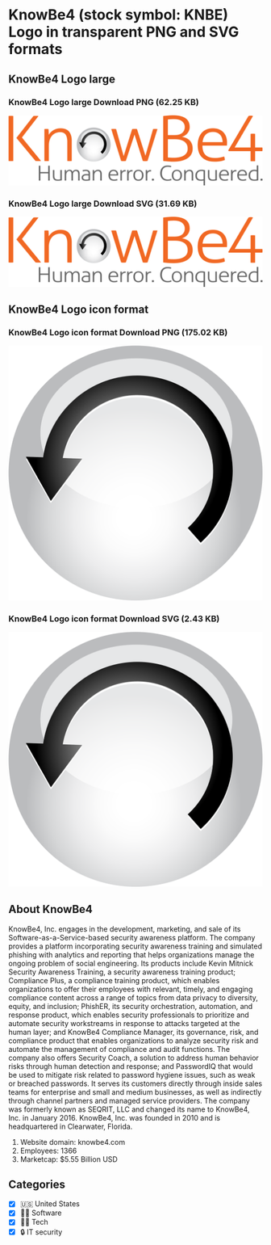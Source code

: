 # KnowBe4 (stock symbol: KNBE) Logo in transparent PNG and SVG formats

## KnowBe4 Logo large

### KnowBe4 Logo large Download PNG (62.25 KB)

![KnowBe4 Logo large Download PNG (62.25 KB)](/img/orig/KNBE_BIG-fb4aea93.png)

### KnowBe4 Logo large Download SVG (31.69 KB)

![KnowBe4 Logo large Download SVG (31.69 KB)](/img/orig/KNBE_BIG-390a2a97.svg)

## KnowBe4 Logo icon format

### KnowBe4 Logo icon format Download PNG (175.02 KB)

![KnowBe4 Logo icon format Download PNG (175.02 KB)](/img/orig/KNBE-c0a2cbbe.png)

### KnowBe4 Logo icon format Download SVG (2.43 KB)

![KnowBe4 Logo icon format Download SVG (2.43 KB)](/img/orig/KNBE-c9213ea2.svg)

## About KnowBe4

KnowBe4, Inc. engages in the development, marketing, and sale of its Software-as-a-Service-based security awareness platform. The company provides a platform incorporating security awareness training and simulated phishing with analytics and reporting that helps organizations manage the ongoing problem of social engineering. Its products include Kevin Mitnick Security Awareness Training, a security awareness training product; Compliance Plus, a compliance training product, which enables organizations to offer their employees with relevant, timely, and engaging compliance content across a range of topics from data privacy to diversity, equity, and inclusion; PhishER, its security orchestration, automation, and response product, which enables security professionals to prioritize and automate security workstreams in response to attacks targeted at the human layer; and KnowBe4 Compliance Manager, its governance, risk, and compliance product that enables organizations to analyze security risk and automate the management of compliance and audit functions. The company also offers Security Coach, a solution to address human behavior risks through human detection and response; and PasswordIQ that would be used to mitigate risk related to password hygiene issues, such as weak or breached passwords. It serves its customers directly through inside sales teams for enterprise and small and medium businesses, as well as indirectly through channel partners and managed service providers. The company was formerly known as SEQRIT, LLC and changed its name to KnowBe4, Inc. in January 2016. KnowBe4, Inc. was founded in 2010 and is headquartered in Clearwater, Florida.

1. Website domain: knowbe4.com
2. Employees: 1366
3. Marketcap: $5.55 Billion USD


## Categories
- [x] 🇺🇸 United States
- [x] 👨‍💻 Software
- [x] 👩‍💻 Tech
- [x] 🔒 IT security
